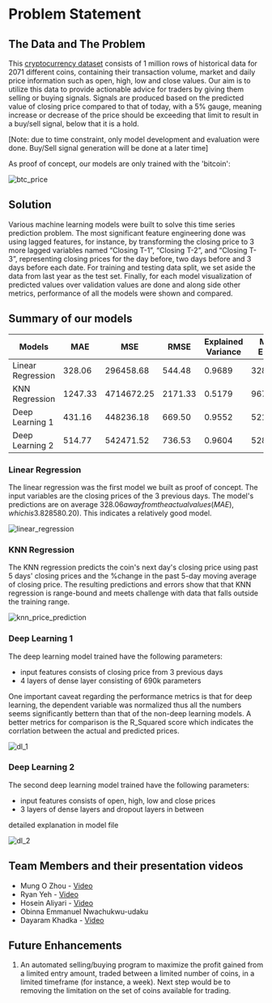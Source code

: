 # Problem Statement

## The Data and The Problem

This [cryptocurrency dataset](https://www.kaggle.com/datasets/jessevent/all-crypto-currencies/data) consists of 1 million rows of historical data for 2071 different coins, containing their transaction volume, market and daily price information such as open, high, low and close values. 
Our aim is to utilize this data to provide actionable advice for traders by giving them selling or buying signals. Signals are produced based on the predicted value of closing price compared to that of today, with a 5% gauge, meaning increase or decrease of the price should be exceeding that limit to result in a buy/sell signal, below that it is a hold. 

[Note: due to time constraint, only model development and evaluation were done. Buy/Sell signal generation will be done at a later time]

As proof of concept, our models are only trained with the 'bitcoin':

![btc_price](https://github.com/user-attachments/assets/70d732a5-58b9-499b-bf9c-02fccf3257a9)

## Solution

Various machine learning models were built to solve this time series prediction problem. The most significant feature engineering done was using lagged features, for instance, by transforming the closing price to 3 more lagged variables named “Closing T-1”, “Closing T-2”, and “Closing T-3”, representing closing prices for the day before, two days before and 3 days before each date. For training and testing data split, we set aside the data from last year as the test set. Finally, for each model visualization of predicted values over validation values are done and along side other metrics, performance of all the models were shown and compared.

## Summary of our models

| Models | MAE | MSE | RMSE | Explained Variance | Max Error | R-Squared |
| ----------- | ----------- | ----------- | ----------- |----------- |----------- |----------- |
| Linear Regression | 328.06 | 296458.68 | 544.48 | 0.9689 | 3281.01 | 0.9678 |
| KNN Regression | 1247.33 | 4714672.25 | 2171.33 | 0.5179 | 9679.05 | 0.4875 |
| Deep Learning 1 | 431.16 | 448236.18 | 669.50 | 0.9552 | 5219.09 | 0.9515 |
| Deep Learning 2 | 514.77 | 542471.52 | 736.53 | 0.9604 | 5280.18 | 0.9413 |


### Linear Regression

The linear regression was the first model we built as proof of concept. The input variables are the closing prices of the 3 previous days. The model's predictions are on average $328.06 away from the actual values (MAE), which is 3.82% of the average close price ($8580.20). This indicates a relatively good model.

![linear_regression](https://github.com/user-attachments/assets/d94ce6b8-167e-4b21-ac0b-1dc2d939bc99)

### KNN Regression

The KNN regression predicts the coin's next day's closing price using past 5 days' closing prices and the %change in the past 5-day moving average of closing price. The resulting predictions and errors show that that KNN regression is range-bound and meets challenge with data that falls outside the training range.

![knn_price_prediction](https://github.com/user-attachments/assets/b8e86ad6-67eb-424b-9d6a-7af9a2d95a64)

### Deep Learning 1

The deep learning model trained have the following parameters:
* input features consists of closing price from 3 previous days
* 4 layers of dense layer consisting of 690k parameters

One important caveat regarding the performance metrics is that for deep learning, the dependent variable was normalized thus all the numbers seems significantly bettern than that of the non-deep learning models. A better metrics for comparison is the R_Squared score which indicates the corrlation between the actual and predicted prices.

![dl_1](https://github.com/user-attachments/assets/4acbca70-78e8-4320-8d4e-4815ef2c271d)
  
### Deep Learning 2

The second deep learning model trained have the following parameters:
* input features consists of open, high, low and close prices
* 3 layers of dense layers and dropout layers in between

detailed explanation in model file

![dl_2](https://github.com/ryyeh/dsi-team4-project/blob/main/code/Hosein's/predection.png)


## Team Members and their presentation videos

* Mung O Zhou - [Video](https://drive.google.com/file/d/1pBl9xKKIH0rX4qNzNdeFPcdHm3KO0UDz/view?usp=sharing)
* Ryan Yeh - [Video](https://drive.google.com/file/d/1oWu48oy8xFslrAcduzJ2ha7mC7BzDvcw/view?usp=share_link)
* Hosein Aliyari - [Video](https://drive.google.com/file/d/1ZDgDCYVKxKktJ3nrAl2e59BY-UTdcYhV/view?usp=sharing)
* Obinna Emmanuel Nwachukwu-udaku
* Dayaram Khadka - [Video](https://drive.google.com/file/d/14bMeP8Fzza8vLgAJw50hsG2S1d2uBbLc/view?usp=sharing)

## Future Enhancements

1. An automated selling/buying program to maximize the profit gained from a limited entry amount, traded between a limited number of coins, in a limited timeframe (for instance, a week). Next step would be to removing the limitation on the set of coins available for trading.
